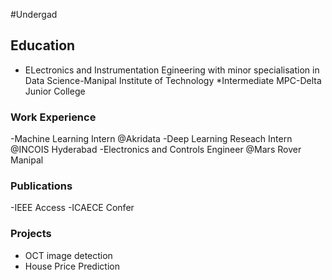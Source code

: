 #Undergad 
## Education 
  * ELectronics and Instrumentation Egineering with minor specialisation in Data Science-Manipal Institute of Technology
  *Intermediate MPC-Delta Junior College
### Work Experience
   -Machine Learning Intern @Akridata
   -Deep Learning Reseach Intern @INCOIS Hyderabad
   -Electronics and Controls Engineer @Mars Rover Manipal
### Publications
  -IEEE Access
  -ICAECE Confer
### Projects
  - OCT image detection
  - House Price Prediction
